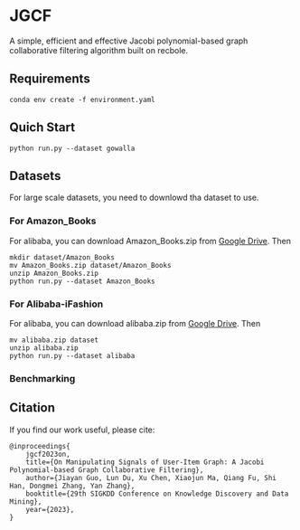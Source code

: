 # JGCF
A simple, efficient and effective Jacobi polynomial-based graph collaborative filtering algorithm built on recbole.

## Requirements

```
conda env create -f environment.yaml
```

## Quich Start
```
python run.py --dataset gowalla
```

## Datasets

For large scale datasets, you need to downlowd tha dataset to use.

### For Amazon_Books

For alibaba, you can download Amazon_Books.zip from [Google Drive](https://drive.google.com/file/d/1BM27i1EZ_8QZeR-MERLNxFd7LZ8MgyBe/view?usp=share_link). Then
```
mkdir dataset/Amazon_Books
mv Amazon_Books.zip dataset/Amazon_Books
unzip Amazon_Books.zip
python run.py --dataset Amazon_Books
```


### For Alibaba-iFashion

For alibaba, you can download alibaba.zip from [Google Drive](https://drive.google.com/file/d/1wzxGEh0wFq7AghjY8uBEWrGkqNwhVDjc/view?usp=share_link). Then
```
mv alibaba.zip dataset
unzip alibaba.zip
python run.py --dataset alibaba
```

### Benchmarking

## Citation

If you find our work useful, please cite:
```
@inproceedings{
    jgcf2023on,
    title={On Manipulating Signals of User-Item Graph: A Jacobi Polynomial-based Graph Collaborative Filtering},
    author={Jiayan Guo, Lun Du, Xu Chen, Xiaojun Ma, Qiang Fu, Shi Han, Dongmei Zhang, Yan Zhang},
    booktitle={29th SIGKDD Conference on Knowledge Discovery and Data Mining},
    year={2023},
}
```
